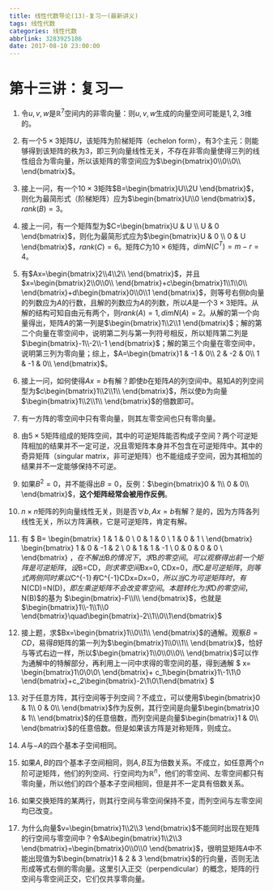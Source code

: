 ```yaml
---
title: 线性代数导论(13)-复习一(最新讲义)
tags: 线性代数
categories: 线性代数
abbrlink: 3283925186
date: 2017-08-10 23:00:00
---
```


<!-- toc -->
<!-- more -->

# 第十三讲：复习一

1. 令$u, v, w$是$\mathbb{R}^7$空间内的非零向量：则$u, v, w$生成的向量空间可能是$1, 2, 3$维的。

2. 有一个$5 \times 3$矩阵$U$，该矩阵为阶梯矩阵（echelon form），有$3$个主元：则能够得到该矩阵的秩为$3$，即三列向量线性无关，不存在非零向量使得三列的线性组合为零向量，所以该矩阵的零空间应为$\begin{bmatrix}0\\0\\0\\ \end{bmatrix}$。

3. 接上一问，有一个$10 \times 3$矩阵$B=\begin{bmatrix}U\\2U \end{bmatrix}$，则化为最简形式（阶梯矩阵）应为$\begin{bmatrix}U\\0 \end{bmatrix}$，$rank(B)=3$。

4. 接上一问，有一个矩阵型为$C=\begin{bmatrix}U & U \\ U & 0 \end{bmatrix}$，则化为最简形式应为$\begin{bmatrix}U & 0 \\ 0 & U \end{bmatrix}$，$rank(C)=6$。矩阵$C$为$10 \times 6$矩阵，$dim N(C^T)=m-r=4$。

5. 有$Ax=\begin{bmatrix}2\\4\\2\\ \end{bmatrix}$，并且$x=\begin{bmatrix}2\\0\\0\\ \end{bmatrix}+c\begin{bmatrix}1\\1\\0\\ \end{bmatrix}+d\begin{bmatrix}0\\0\\1 \end{bmatrix}$，则等号右侧$b$向量的列数应为$A$的行数，且解的列数应为$A$的列数，所以$A$是一个$3 \times 3$矩阵。从解的结构可知自由元有两个，则$rank(A)=1, dim N(A)=2$。从解的第一个向量得出，矩阵$A$的第一列是$\begin{bmatrix}1\\2\\1 \end{bmatrix}$；解的第二个向量在零空间中，说明第二列与第一列符号相反，所以矩阵第二列是$\begin{bmatrix}-1\\-2\\-1 \end{bmatrix}$；解的第三个向量在零空间中，说明第三列为零向量；综上，$A=\begin{bmatrix}1 & -1 & 0\\ 2 & -2 & 0\\ 1 & -1 & 0\\ \end{bmatrix}$。

6. 接上一问，如何使得$Ax=b$有解？即使$b$在矩阵$A$的列空间中。易知$A$的列空间型为$c\begin{bmatrix}1\\2\\1\\ \end{bmatrix}$，所以使$b$为向量$\begin{bmatrix}1\\2\\1\\ \end{bmatrix}$的倍数即可。

7. 有一方阵的零空间中只有零向量，则其左零空间也只有零向量。

8. 由$5 \times 5$矩阵组成的矩阵空间，其中的可逆矩阵能否构成子空间？两个可逆矩阵相加的结果并不一定可逆，况且零矩阵本身并不包含在可逆矩阵中。其中的奇异矩阵（singular matrix，非可逆矩阵）也不能组成子空间，因为其相加的结果并不一定能够保持不可逆。

9. 如果$B^2=0$，并不能得出$B=0$，反例：$\begin{bmatrix}0 & 1\\ 0 & 0\\ \end{bmatrix}$，**这个矩阵经常会被用作反例**。

10. $n \times n$矩阵的列向量线性无关，则是否$\forall b, Ax=b$有解？是的，因为方阵各列线性无关，所以方阵满秩，它是可逆矩阵，肯定有解。

11. 有
$
B=
\begin{bmatrix}
1 & 1 & 0 \\
0 & 1 & 0 \\
1 & 0 & 1 \\
\end{bmatrix}
\begin{bmatrix}
1 & 0 & -1 & 2 \\
0 & 1 & 1 & -1 \\
0 & 0 & 0 & 0 \\
\end{bmatrix}
$，在不解出$B$的情况下，求$B$的零空间。可以观察得出前一个矩阵是可逆矩阵，设$B=CD$，则求零空间$Bx=0, CDx=0$，而$C$是可逆矩阵，则等式两侧同时乘以$C^{-1}$有$C^{-1}CDx=Dx=0$，所以当$C$为可逆矩阵时，有$N(CD)=N(D)$，即左乘逆矩阵不会改变零空间。本题转化为求$D$的零空间，$N(B)$的基为
$\begin{bmatrix}-F\\I\\ \end{bmatrix}$，也就是$\begin{bmatrix}1\\-1\\1\\0 \end{bmatrix}\quad\begin{bmatrix}-2\\1\\0\\1\end{bmatrix}$

12. 接上题，求$Bx=\begin{bmatrix}1\\0\\1\\ \end{bmatrix}$的通解。观察$B=CD$，易得$B$矩阵的第一列为$\begin{bmatrix}1\\0\\1\\ \end{bmatrix}$，恰好与等式右边一样，所以$\begin{bmatrix}1\\0\\0\\0\\ \end{bmatrix}$可以作为通解中的特解部分，再利用上一问中求得的零空间的基，得到通解
$
x=
\begin{bmatrix}1\\0\\0\\0\\ \end{bmatrix}+
c_1\begin{bmatrix}1\\-1\\1\\0 \end{bmatrix}+c_2\begin{bmatrix}-2\\1\\0\\1\end{bmatrix}
$

13. 对于任意方阵，其行空间等于列空间？不成立，可以使用$\begin{bmatrix}0 & 1\\ 0 & 0\\ \end{bmatrix}$作为反例，其行空间是向量$\begin{bmatrix}0 & 1\\ \end{bmatrix}$的任意倍数，而列空间是向量$\begin{bmatrix}1 & 0\\ \end{bmatrix}$的任意倍数。但是如果该方阵是对称矩阵，则成立。

14. $A$与$-A$的四个基本子空间相同。

15. 如果$A, B$的四个基本子空间相同，则$A, B$互为倍数关系。不成立，如任意两个$n$阶可逆矩阵，他们的列空间、行空间均为$\mathbb{R}^n$，他们的零空间、左零空间都只有零向量，所以他们的四个基本子空间相同，但是并不一定具有倍数关系。

16. 如果交换矩阵的某两行，则其行空间与零空间保持不变，而列空间与左零空间均已改变。

17. 为什么向量$v=\begin{bmatrix}1\\2\\3 \end{bmatrix}$不能同时出现在矩阵的行空间与零空间中？令$A\begin{bmatrix}1\\2\\3 \end{bmatrix}=\begin{bmatrix}0\\0\\0 \end{bmatrix}$，很明显矩阵$A$中不能出现值为$\begin{bmatrix}1 & 2 & 3 \end{bmatrix}$的行向量，否则无法形成等式右侧的零向量。这里引入正交（perpendicular）的概念，矩阵的行空间与零空间正交，它们仅共享零向量。
